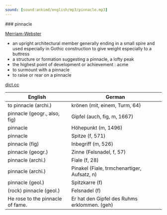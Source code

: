 ```yaml
---
sound: [sound:ankimd/english/mp3/pinnacle.mp3]
---
```


\### pinnacle

[Merriam-Webster](https://www.merriam-webster.com/dictionary/pinnacle)

- an upright architectural member generally ending in a small spire and used especially in Gothic construction to give weight especially to a buttress
- a structure or formation suggesting a pinnacle, a lofty peak
- the highest point of development or achievement : acme
- to surmount with a pinnacle
- to raise or rear on a pinnacle

[dict.cc](https://www.dict.cc/pinnacle)

| English        | German       |
| -------------- | ------------ |
| to pinnacle (archi.) | krönen (mit, einem, Turm, 64) |
| pinnacle (geogr., also, fig) | Gipfel (auch, fig, m, 1667) |
| pinnacle | Höhepunkt (m, 1496) |
| pinnacle | Spitze (f, 571) |
| pinnacle (fig) | Inbegriff (m, 526) |
| pinnacle (geogr.) | Zinne (Felsnadel, f, 57) |
| pinnacle (archi.) | Fiale (f, 28) |
| pinnacle (archi.) | Pinakel (Fiale, trmchenartiger, Aufsatz, n) |
| pinnacle (geol.) | Spitzkarre (f) |
| (rock) pinnacle (geol.) | Felsnadel (f) |
| He rose to the pinnacle of fame. | Er hat den Gipfel des Ruhms erklommen. (geh) |

